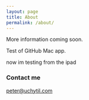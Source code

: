 ```yaml
---
layout: page
title: About
permalink: /about/
---
```


More information coming soon.

Test of GitHub Mac app.

now im testing from the ipad 


### Contact me

[peter@uchytil.com](mailto:peter@uchytil.com)
